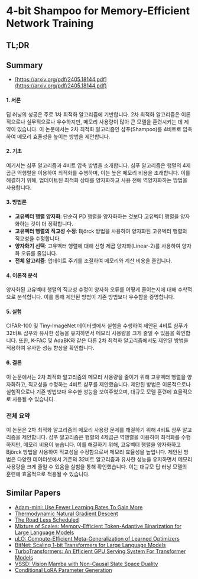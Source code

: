 # 4-bit Shampoo for Memory-Efficient Network Training
## TL;DR
## Summary
- [https://arxiv.org/pdf/2405.18144.pdf](https://arxiv.org/pdf/2405.18144.pdf)

#### 1. 서론
딥 러닝의 성공은 주로 1차 최적화 알고리즘에 기반합니다. 2차 최적화 알고리즘은 이론적으로나 실무적으로나 우수하지만, 메모리 사용량이 많아 큰 모델을 훈련시키는 데 제약이 있습니다. 이 논문에서는 2차 최적화 알고리즘인 샴푸(Shampoo)를 4비트로 압축하여 메모리 효율성을 높이는 방법을 제안합니다.

#### 2. 기초
여기서는 샴푸 알고리즘과 4비트 압축 방법을 소개합니다. 샴푸 알고리즘은 행렬의 4제곱근 역행렬을 이용하여 최적화를 수행하며, 이는 높은 메모리 비용을 초래합니다. 이를 해결하기 위해, 업데이트된 최적화 상태를 양자화하고 사용 전에 역양자화하는 방법을 사용합니다.

#### 3. 방법론
- **고유벡터 행렬 양자화**: 단순히 PD 행렬을 양자화하는 것보다 고유벡터 행렬을 양자화하는 것이 더 정확합니다.
- **고유벡터 행렬의 직교성 수정**: Björck 방법을 사용하여 양자화된 고유벡터 행렬의 직교성을 수정합니다.
- **양자화기 선택**: 고유벡터 행렬에 대해 선형 제곱 양자화(Linear-2)를 사용하여 양자화 오류를 줄입니다.
- **전체 알고리즘**: 업데이트 주기를 조절하여 메모리와 계산 비용을 줄입니다.

#### 4. 이론적 분석
양자화된 고유벡터 행렬의 직교성 수정이 양자화 오류를 어떻게 줄이는지에 대해 수학적으로 분석합니다. 이를 통해 제안된 방법이 기존 방법보다 우수함을 증명합니다.

#### 5. 실험
CIFAR-100 및 Tiny-ImageNet 데이터셋에서 실험을 수행하여 제안된 4비트 샴푸가 32비트 샴푸와 유사한 성능을 유지하면서 메모리 사용량을 크게 줄일 수 있음을 확인합니다. 또한, K-FAC 및 AdaBK와 같은 다른 2차 최적화 알고리즘에서도 제안된 방법을 적용하여 유사한 성능 향상을 확인합니다.

#### 6. 결론
이 논문에서는 2차 최적화 알고리즘의 메모리 사용량을 줄이기 위해 고유벡터 행렬을 양자화하고, 직교성을 수정하는 4비트 샴푸를 제안했습니다. 제안된 방법은 이론적으로나 실험적으로나 기존 방법보다 우수한 성능을 보여주었으며, 대규모 모델 훈련에 효율적으로 사용될 수 있습니다.

### 전체 요약
이 논문은 2차 최적화 알고리즘의 메모리 사용량 문제를 해결하기 위해 4비트 샴푸 알고리즘을 제안합니다. 샴푸 알고리즘은 행렬의 4제곱근 역행렬을 이용하여 최적화를 수행하지만, 메모리 비용이 높습니다. 이를 해결하기 위해, 고유벡터 행렬을 양자화하고 Björck 방법을 사용하여 직교성을 수정함으로써 메모리 효율성을 높입니다. 제안된 방법은 다양한 데이터셋에서 기존의 32비트 알고리즘과 유사한 성능을 유지하면서 메모리 사용량을 크게 줄일 수 있음을 실험을 통해 확인했습니다. 이는 대규모 딥 러닝 모델의 훈련에 효율적으로 적용될 수 있습니다.

## Similar Papers
- [Adam-mini: Use Fewer Learning Rates To Gain More](2406.16793.md)
- [Thermodynamic Natural Gradient Descent](2405.13817.md)
- [The Road Less Scheduled](2405.15682.md)
- [Mixture of Scales: Memory-Efficient Token-Adaptive Binarization for Large Language Models](2406.12311.md)
- [$μ$LO: Compute-Efficient Meta-Generalization of Learned Optimizers](2406.00153.md)
- [BitNet: Scaling 1-bit Transformers for Large Language Models](2310.11453.md)
- [TurboTransformers: An Efficient GPU Serving System For Transformer Models](2010.05680.md)
- [VSSD: Vision Mamba with Non-Causal State Space Duality](2407.18559.md)
- [Conditional LoRA Parameter Generation](2408.01415.md)
